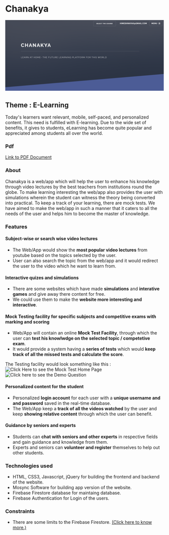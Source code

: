 # Chanakya 

![Banner](https://github.com/HimeshNayak/Chanakya/blob/master/images/bannerPic.png)

## Theme : E-Learning
Today's learners want relevant, mobile, self-paced, and personalized content. This need is fulfilled with E-learning. Due to the wide set of benefits, it gives to students, eLearning has become quite popular and appreciated among students all over the world.

### Pdf 
[Link to PDF Document](https://github.com/HimeshNayak/Chanakya/blob/master/hackmait2020_chanakya.pdf)

### About
Chanakya is a web/app which will help the user to enhance his knowledge through video lectures by the best teachers from institutions round the globe. To make learning interesting the web/app also provides the user with simulations wherein the student can witness the theory being converted into practical. To keep a track of your learning, there are mock tests. We have aimed to make the web/app in such a manner that it caters to all the needs of the user and helps him to become the master of knowledge.

### Features 
#### Subject-wise or search wise video lectures
* The Web/App would show the **most popular video lectures** from youtube based on the topics selected by the user.
* User can also search the topic from the web/app and it would redirect the user to the video which he want to learn from.

#### Interactive quizes and simulations
* There are some websites which have made **simulations** and **interative games** and give away there content for free.
* We could use them to make the **website more interesting and interactive**.

#### Mock Testing facility for specific subjects and competitive exams with marking and scoring
* Web/App will contain an online **Mock Test Facility**, through which the user can **test his knowlwdge on the selected topic / competetive exam**.
* It would provide a system having a **series of tests** which would **keep track of all the missed tests and calculate the score**.

The Testing facility would look something like this : 
![Click Here to see the Mock Test Home Page](https://i.imgur.com/yjhh3WQ.jpg) ![Click here to see the Demo Question](https://i.imgur.com/xaULdAS.jpg)

#### Personalized content for the student
* Personalized **login account** for each user with a **unique username and and password** saved in the real-time database.
* The Web/App keep a **track of all the videos watched** by the user and keep **showing relative content** through which the user can benefit.

#### Guidance by seniors and experts
* Students can **chat with seniors and other experts** in respective fields and gain guidance and knowledge from them.
* Experts and seniors can **volunteer and register** themselves to help out other students.

### Technologies used
* HTML, CSS3, Javascript, jQuery for building the frontend and backend of the website.
* Mosync Software for building app version of the website.
* Firebase Firestore database for maintaing database.
* Firebase Authentication for Login of the users.

### Constraints
* There are some limits to the Firebase Firestore. [(Click here to know more.)](https://firebase.google.com/docs/firestore/quotas)
